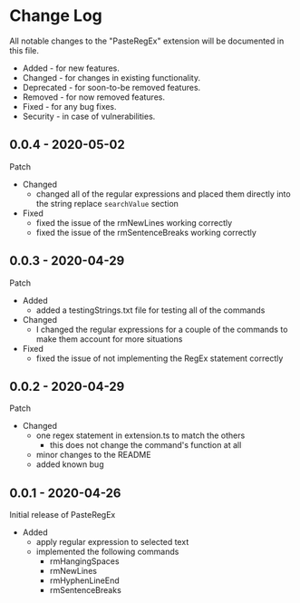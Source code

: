 # Change Log

All notable changes to the "PasteRegEx" extension will be documented in this file.

- Added - for new features.
- Changed - for changes in existing functionality.
- Deprecated - for soon-to-be removed features.
- Removed - for now removed features.
- Fixed - for any bug fixes.
- Security - in case of vulnerabilities.

<!-- Check [Keep a Changelog](http://keepachangelog.com/) for recommendations on how to structure this file. -->

## 0.0.4 - 2020-05-02

Patch

- Changed
    - changed all of the regular expressions and placed them directly into the string replace `searchValue` section
- Fixed
    - fixed the issue of the rmNewLines working correctly
    - fixed the issue of the rmSentenceBreaks working correctly

## 0.0.3 - 2020-04-29

Patch

- Added
    - added a testingStrings.txt file for testing all of the commands
- Changed
    - I changed the regular expressions for a couple of the commands to make them account for more situations
- Fixed
    - fixed the issue of not implementing the RegEx statement correctly

## 0.0.2 - 2020-04-29

Patch

- Changed
    - one regex statement in extension.ts to match the others
        - this does not change the command's function at all
    - minor changes to the README
    - added known bug

## 0.0.1 - 2020-04-26

Initial release of PasteRegEx

- Added <!-- for new features. -->
    - apply regular expression to selected text
    - implemented the following commands
        - rmHangingSpaces
        - rmNewLines
        - rmHyphenLineEnd
        - rmSentenceBreaks
